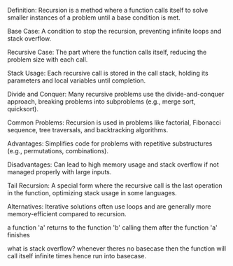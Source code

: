 Definition: Recursion is a method where a function calls itself to solve smaller instances of a problem until a base condition is met.

Base Case: A condition to stop the recursion, preventing infinite loops and stack overflow.

Recursive Case: The part where the function calls itself, reducing the problem size with each call.

Stack Usage: Each recursive call is stored in the call stack, holding its parameters and local variables until completion.

Divide and Conquer: Many recursive problems use the divide-and-conquer approach, breaking problems into subproblems (e.g., merge sort, quicksort).

Common Problems: Recursion is used in problems like factorial, Fibonacci sequence, tree traversals, and backtracking algorithms.

Advantages: Simplifies code for problems with repetitive substructures (e.g., permutations, combinations).

Disadvantages: Can lead to high memory usage and stack overflow if not managed properly with large inputs.

Tail Recursion: A special form where the recursive call is the last operation in the function, optimizing stack usage in some languages.

Alternatives: Iterative solutions often use loops and are generally more memory-efficient compared to recursion.


a function 'a' returns to the function 'b' calling them after the function 'a' finishes

what is stack overflow?
    whenever theres no basecase then the function will call itself infinite times hence run into basecase.



